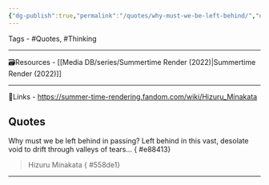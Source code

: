 ```yaml
---
{"dg-publish":true,"permalink":"/quotes/why-must-we-be-left-behind/","dgPassFrontmatter":true,"noteIcon":"3","created":"2023-11-14T21:08:39.693+05:30","updated":"2023-12-12T23:34:39.294+05:30"}
---
```



Tags - #Quotes, #Thinking 

---

🗃Resources - [[Media DB/series/Summertime Render (2022)\|Summertime Render (2022)]]

---
 🔗Links - https://summer-time-rendering.fandom.com/wiki/Hizuru_Minakata

## Quotes

Why must we be left behind in passing? Left behind in this vast, desolate void to drift through valleys of tears...
{ #e88413}

> Hizuru Minakata
{ #558de1}


---
